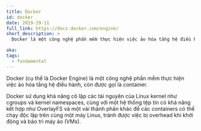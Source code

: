 ```yaml
---
title: Docker
id: docker
date: 2019-29-11
full_link: https://docs.docker.com/engine/
short_description: >
  Docker là một công nghệ phần mềm thực hiện việc ảo hóa tầng hệ điều hành được gọi là container.

aka:
tags:
  - fundamental
---
```


Docker (cụ thể là Docker Engine) là một công nghệ phần mềm thực hiện việc ảo hóa tầng hệ điều hành, còn được gọi là container.

<!--more-->

Docker sử dụng khả năng cô lập các tài nguyên của Linux kernel như cgroups và kernel namespaces, cùng với một hệ thống tệp tin có khả năng kết hợp như OverlayFS và một vài thành phân khác để các containers có thể chạy độc lập trên cùng một máy Linux, tránh được việc bị overhead khi khởi động và bảo trì máy ảo (VMs).
